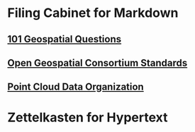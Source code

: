 # Filing Cabinet for Markdown

## [101 Geospatial Questions](https://github.com/jph6366/leetmapping/blob/main/GEOSPATIAL_101.md)

## [Open Geospatial Consortium Standards](https://github.com/jph6366/leetmapping/blob/main/OGC_STANDARDS.MD)

## [Point Cloud Data Organization](https://github.com/jph6366/leetmapping/blob/main/PCL_DATA_ORGANIZATION.MD)

# Zettelkasten for Hypertext


